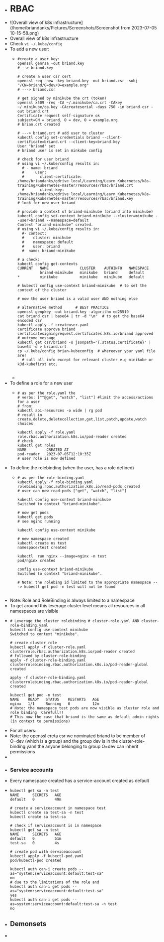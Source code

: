 - # RBAC
- ![Overall view of k8s infrastructure](/home/briandanks/Pictures/Screenshots/Screenshot from 2023-07-05 10-15-58.png)
- Overall view of k8s infrastructure
- Check `vi ~/.kube/config`
- To add a new user:
	- ```
	  #create a user key: 
	  openssl genrsa -out briand.key
	  # --> briand.key
	  
	  # create a user csr cert
	  openssl req -new -key briand.key -out briand.csr -subj "/CN=briand/O=dev/O=example.org"
	  # ---> briand.csr
	  
	  # get signed by minikube the crt (token)
	  openssl x509 -req -CA ~/.minikube/ca.crt -CAkey ~/.minikube/ca.key -CAcreateserial -days 750 -in briand.csr -out briand.crt
	  Certificate request self-signature ok
	  subject=CN = briand, O = dev, O = example.org
	  # brian.crt created
	  
	  # ---> briand.crt # add user to cluster
	  kubectl config set-credentials briand --client-certificate=briand.crt --client-key=briand.key
	  User "briand" set
	  # briand user is set in minkube config
	  
	  # check for user briand
	  # using vi ~/.kube/config results in:
	  	# - name: briand
	  	#     user:
	  	#       client-certificate: /home/briandanks/gdrive_local/Learning/Learn_Kubernetes/k8s-training/Kubernetes-master/resources/rbac/briand.crt
	  	#       client-key: /home/briandanks/gdrive_local/Learning/Learn_Kubernetes/k8s-training/Kubernetes-master/resources/rbac/briand.key
	  # look for new user briand
	  
	  # provide a context of briand-minikube (briand into minikube)
	  kubectl config set-context briand-minikube --cluster=minikube --user=briand --namespace=default
	  Context "briand-minikube" created.
	  # using vi ~/.kube/config results in:
	  	#- context:
	  	#    cluster: minikube
	  	#    namespace: default
	  	#    user: briand
	  	#  name: briand-minikube
	  
	  # a check:
	  kubectl config get-contexts
	  CURRENT   NAME              CLUSTER    AUTHINFO   NAMESPACE
	            briand-minikube   minikube   briand     default
	  *         minikube          minikube   minikube   default
	  
	  # kubectl config use-context briand-minikube  # to set the context of the cluster
	  
	  # now the user briand is a valid user AND nothing else
	  
	  # alternative method    	# BEST PRACTICE
	  openssl genpkey -out briand.key -algorithm ed25519
	  cat briand.csr | base64 | tr -d "\n"  # to get the base64 encoded csr
	  kubectl apply -f createuser.yaml
	  certificate approve briand
	  certificatesigningrequest.certificates.k8s.io/briand approved  # outcome message
	  kubectl get csr/briand -o jsonpath='{.status.certificate}' | base64 -d > briand.crt 
	  cp ~/.kube/config brian-kubeconfig  # whereever your yaml file are!
	  	# cull all info except for relevant cluster e.g minikube or k3d-kubefirst etc.
	  
	  
	  ```
	-
- To define a role for a new user
	- ```
	  # as per the role.yaml the
	  # verbs: [""@get", "watch", "list"] #limit the access/actions for a user
	  # from: 
	  kubectl api-resources -o wide | rg pod
	  # result in create,delete,deletecollection,get,list,patch,update,watch choices
	  
	  kubectl apply -f role.yaml
	  role.rbac.authorization.k8s.io/pod-reader created
	  # check
	  kubectl get roles
	  NAME         CREATED AT
	  pod-reader   2023-07-05T12:10:35Z
	  # user role is now defined
	  ```
- To define the rolebinding (when the user, has a role defined)
	- ```
	  # as per the role-binding.yaml
	  kubectl apply -f role-binding.yaml
	  rolebinding.rbac.authorization.k8s.io/read-pods created
	  # user can now read-pods ["get", "watch", "list"]
	  
	  kubectl config use-context briand-minikube
	  Switched to context "briand-minikube".
	  
	  # now get pods
	  kubectl get pods
	  # see nginx running
	  
	  kubectl config use-context minikube
	  
	  # new namespace created
	  kubectl create ns test             
	  namespace/test created
	  
	  kubectl  run nginx --image=nginx -n test
	  pod/nginx created
	  
	  config use-context briand-minikube
	  Switched to context "briand-minikube".
	  
	  # Note: the rolebing id limited to the appropriate namespace ---> kubectl get pod -n test will not be found
	  
	  
	  ```
- Note: Role and RoleBinding is always limited to a namespace
- To get around this leverage cluster level means all resources in all namespaces are visible
- ```
  # Leverage the cluster rolebinding # cluster-role.yaml AND cluster-role-binding.yaml
  kubectl config use-context minikube
  Switched to context "minikube".
  
  # create cluster role
  kubectl apply -f cluster-role.yaml
  clusterrole.rbac.authorization.k8s.io/pod-reader created
  # followed by cluster-role-binding
  apply -f cluster-role-binding.yaml
  clusterrolebinding.rbac.authorization.k8s.io/pod-reader-global created
  
  apply -f cluster-role-binding.yaml
  clusterrolebinding.rbac.authorization.k8s.io/pod-reader-global created
  
  kubectl get pod -n test
  NAME    READY   STATUS    RESTARTS   AGE
  nginx   1/1     Running   0          12m
  # Note: the namespace test pods are now visible as cluster role and role binding  Carefull!!
  # This now the case that briand is the same as default admin rights (in context to permissions)
  ```
- For all users:
- Note: the openssl creta csr we nominated briand to be member of O=dev (which is a group) and the group dev is in the cluster-role-binding.yaml the anyone belonging to group O=dev can inherit permissions
-
- ### Service accounts
- Every namespace created has a service-account created as default
- ```
  kubectl get sa -n test
  NAME      SECRETS   AGE
  default   0         49m
  
  # create a serviceaccount in namespace test
  kubectl create sa test-sa -n test
  kubectl create sa test-sa
  
  # check if serviceaccount is in namespace
  kubectl get sa -n test
  NAME      SECRETS   AGE
  default   0         51m
  test-sa   0         4s
  
  # create pod with serviceaccount
  kubectl apply -f kubectl-pod.yaml 
  pod/kubectl-pod created
  
  kubectl auth can-i create pods --as="system:serviceaccount:default:test-sa"
  no
  # due to the limitations of the role and
  kubectl auth can-i get pods --as="system:serviceaccount:default:test-sa"
  yes
  kubectl auth can-i get pods --as=system:serviceaccount:default:test-sa -n test
  no
  ```
- ## Demonsets
-